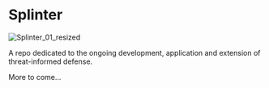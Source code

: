 # Splinter

![Splinter_01_resized](https://github.com/jalacloud/Splinter/assets/46580139/7430bab3-9c9f-4b28-a6ba-8928fcb38d3e)

A repo dedicated to the ongoing development, application and extension of threat-informed defense.

More to come...



